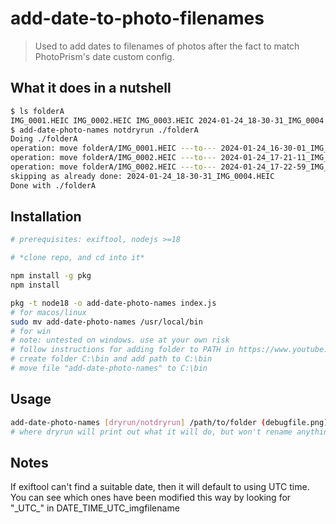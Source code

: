 # add-date-to-photo-filenames

> Used to add dates to filenames of photos after the fact to match PhotoPrism's date custom config.

## What it does in a nutshell

```bash
$ ls folderA
IMG_0001.HEIC IMG_0002.HEIC IMG_0003.HEIC 2024-01-24_18-30-31_IMG_0004.HEIC
$ add-date-photo-names notdryrun ./folderA
Doing ./folderA
operation: move folderA/IMG_0001.HEIC ---to--- 2024-01-24_16-30-01_IMG_0001.HEIC
operation: move folderA/IMG_0002.HEIC ---to--- 2024-01-24_17-21-11_IMG_0002.HEIC
operation: move folderA/IMG_0002.HEIC ---to--- 2024-01-24_17-22-59_IMG_0002.HEIC
skipping as already done: 2024-01-24_18-30-31_IMG_0004.HEIC
Done with ./folderA
```

## Installation

```bash
# prerequisites: exiftool, nodejs >=18

# *clone repo, and cd into it*

npm install -g pkg
npm install

pkg -t node18 -o add-date-photo-names index.js
# for macos/linux
sudo mv add-date-photo-names /usr/local/bin
# for win
# note: untested on windows. use at your own risk
# follow instructions for adding folder to PATH in https://www.youtube.com/watch?v=9umV9jD6n80
# create folder C:\bin and add path to C:\bin
# move file "add-date-photo-names" to C:\bin

```

## Usage
```bash
add-date-photo-names [dryrun/notdryrun] /path/to/folder (debugfile.png)
# where dryrun will print out what it will do, but won't rename anything, folder is the folder of all the photos to be processed, and debugfile.png is path to a file for debugging erroneously renaming
```

## Notes

If exiftool can't find a suitable date, then it will default to using UTC time. You can see which ones have been modified this way by looking for "\_UTC\_" in DATE_TIME_UTC_imgfilename
